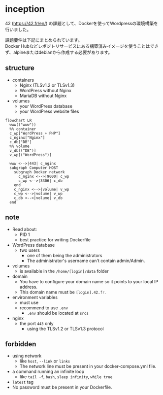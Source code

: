 # inception

42 (https://42.fr/en/) の課題として、Dockerを使ってWordpressの環境構築を行いました。

課題要件は下記にまとめられています。  
Docker Hubなどレポジトリサービスにある構築済みイメージを使うことはできず、alpineまたはdebianから作成する必要があります。

## structure
- containers
  - Nginx (TLSv1.2 or TLSv1.3)
  - WordPress without Nginx
  - MariaDB without Nginx
- volumes
  - your WordPress database
  - your WordPress website files

```mermaid
flowchart LR
  www(("www"))
  %% container
  c_wp["WordPress + PHP"]
  c_nginx["Nginx"]
  c_db["DB"]
  %% volume
  v_db[("DB")]
  v_wp[("WordPress")]

  www <-->|443| c_nginx
  subgraph Computer HOST
    subgraph Docker network
      c_nginx <-->|9000| c_wp
      c_wp <-->|3306| c_db
    end
    c_nginx <-->|volume| v_wp
    c_wp <-->|volume| v_wp
    c_db <-->|volume| v_db
  end
```

## note
- Read about:
  - PID 1
  - best practice for writing Dockerfile
- WordPress database
  - two users
    - one of them being the administrators
    - The administrator's username can't contain admin/Admin.
- volumes
  - is available in the `/home/[login]/data` folder
- domain
  - You have to configure your domain name so it points to your local IP address.
  - This domain name must be `[login].42.fr`.
- environment variables
  - must use
  - recommend to use `.env`
    - `.env` should be located at `srcs`
- nginx
  - the port `443` only
    - using the TLSv1.2 or TLSv1.3 protocol

## forbidden
- using network
  - like `host`, `--link` or `links`
  - The network line must be present in your docker-compose.yml file.
- a command running an infinite loop
  - like `tail -f`, `bash`, `sleep infinity`, `while true`
- `latest` tag
- No password must be present in your Dockerfile.
